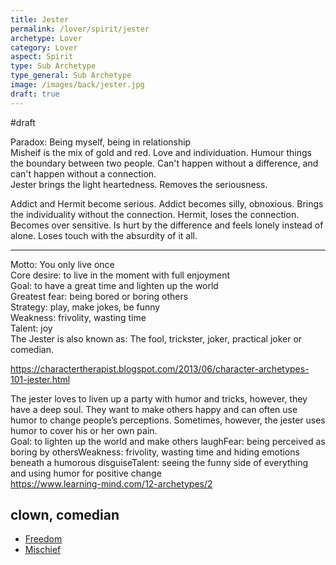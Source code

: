 ```yaml
---
title: Jester
permalink: /lover/spirit/jester
archetype: Lover
category: Lover
aspect: Spirit
type: Sub Archetype
type_general: Sub Archetype
image: /images/back/jester.jpg
draft: true
---
```

#draft   
  
Paradox: Being myself, being in relationship  
Misheif is the mix of gold and red. Love and individuation. Humour things the boundary between two people. Can't happen without a difference, and can't happen without a connection.   
Jester brings the light heartedness. Removes the seriousness.  
  
Addict and Hermit become serious. Addict becomes silly, obnoxious. Brings the individuality without the connection. Hermit, loses the connection. Becomes over sensitive. Is hurt by the difference and feels lonely instead of alone. Loses touch with the absurdity of it all.   
  
---  
Motto: You only live once  
Core desire: to live in the moment with full enjoyment  
Goal: to have a great time and lighten up the world  
Greatest fear: being bored or boring others  
Strategy: play, make jokes, be funny  
Weakness: frivolity, wasting time  
Talent: joy  
The Jester is also known as: The fool, trickster, joker, practical joker or comedian.  
  
https://charactertherapist.blogspot.com/2013/06/character-archetypes-101-jester.html  
  
The jester loves to liven up a party with humor and tricks, however, they have a deep soul. They want to make others happy and can often use humor to change people’s perceptions. Sometimes, however, the jester uses humor to cover his or her own pain.  
Goal: to lighten up the world and make others laughFear: being perceived as boring by othersWeakness: frivolity, wasting time and hiding emotions beneath a humorous disguiseTalent: seeing the funny side of everything and using humor for positive change  
https://www.learning-mind.com/12-archetypes/2  
  
clown, comedian
---
- [Freedom](/lover/spirit/jester/freedom)
- [Mischief](/lover/spirit/jester/mischief)
